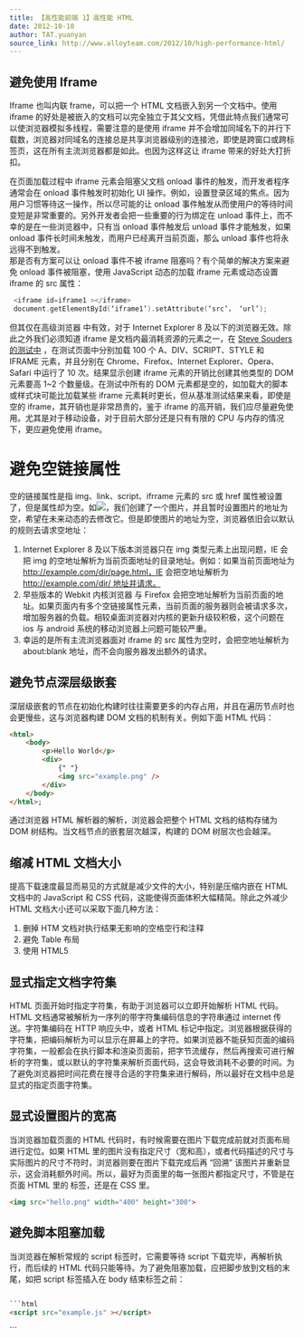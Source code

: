 ```yaml
---
title: 【高性能前端 1】高性能 HTML
date: 2012-10-10
author: TAT.yuanyan
source_link: http://www.alloyteam.com/2012/10/high-performance-html/
---
```


<!-- {% raw %} - for jekyll -->

## 避免使用 Iframe

Iframe 也叫内联 frame，可以把一个 HTML 文档嵌入到另一个文档中。使用 iframe 的好处是被嵌入的文档可以完全独立于其父文档，凭借此特点我们通常可以使浏览器模拟多线程，需要注意的是使用 iframe 并不会增加同域名下的并行下载数，浏览器对同域名的连接总是共享浏览器级别的连接池，即使是跨窗口或跨标签页，这在所有主流浏览器都是如此。也因为这样这让 iframe 带来的好处大打折扣。

在页面加载过程中 iframe 元素会阻塞父文档 onload 事件的触发，而开发者程序通常会在 onload 事件触发时初始化 UI 操作。例如，设置登录区域的焦点。因为用户习惯等待这一操作，所以尽可能的让 onload 事件触发从而使用户的等待时间变短是非常重要的。另外开发者会把一些重要的行为绑定在 unload 事件上，而不幸的是在一些浏览器中，只有当 onload 事件触发后 unload 事件才能触发，如果 onload 事件长时间未触发，而用户已经离开当前页面，那么 unload 事件也将永远得不到触发。  
那是否有方案可以让 onload 事件不被 iframe 阻塞吗？有个简单的解决方案来避免 onload 事件被阻塞，使用 JavaScript 动态的加载 iframe 元素或动态设置 iframe 的 src 属性：

```c
 <iframe id=iframe1 ></iframe>
 document.getElementById(‘iframe1’).setAttribute(‘src’， ‘url’);
```

但其仅在高级浏览器 中有效，对于 Internet Explorer 8 及以下的浏览器无效。除此之外我们必须知道 iframe 是文档内最消耗资源的元素之一，在 [Steve Souders 的测试中](http://stevesouders.com/efws/costofelements.php) ，在测试页面中分别加载 100 个 A、DIV、SCRIPT、STYLE 和 IFRAME 元素，并且分别在 Chrome、Firefox、Internet Explorer、Opera、Safari 中运行了 10 次。结果显示创建 iframe 元素的开销比创建其他类型的 DOM 元素要高 1~2 个数量级。在测试中所有的 DOM 元素都是空的，如加载大的脚本或样式块可能比加载某些 iframe 元素耗时更长，但从基准测试结果来看，即使是空的 iframe，其开销也是非常昂贵的，鉴于 iframe 的高开销，我们应尽量避免使用。尤其是对于移动设备，对于目前大部分还是只有有限的 CPU 与内存的情况下，更应避免使用 iframe。

# 避免空链接属性

空的链接属性是指 img、link、script、ifrrame 元素的 src 或 href 属性被设置了，但是属性却为空。如<img src=””>，我们创建了一个图片，并且暂时设置图片的地址为空，希望在未来动态的去修改它。但是即使图片的地址为空，浏览器依旧会以默认的规则去请求空地址：

1.  Internet Explorer 8 及以下版本浏览器只在 img 类型元素上出现问题，IE 会把 img 的空地址解析为当前页面地址的目录地址。例如：如果当前页面地址为 <http://example.com/dir/page.html，IE> 会把空地址解析为 [http://example.com/dir/ 地址并请求。](http://example.com/dir/地址并请求。)
2.  早些版本的 Webkit 内核浏览器 与 Firefox 会把空地址解析为当前页面的地址。如果页面内有多个空链接属性元素，当前页面的服务器则会被请求多次，增加服务器的负载。相较桌面浏览器对内核的更新升级较积极，这个问题在 ios 与 android 系统的移动浏览器上问题可能较严重。
3.  幸运的是所有主流浏览器面对 iframe 的 src 属性为空时，会把空地址解析为 about:blank 地址，而不会向服务器发出额外的请求。

## 避免节点深层级嵌套

深层级嵌套的节点在初始化构建时往往需要更多的内存占用，并且在遍历节点时也会更慢些，这与浏览器构建 DOM 文档的机制有关。例如下面 HTML 代码：

```html
<html>
    <body>
        <p>Hello World</p>
        <div>
            {" "}
            <img src="example.png" />
        </div>
    </body>
</html>;
```

通过浏览器 HTML 解析器的解析，浏览器会把整个 HTML 文档的结构存储为 DOM 树结构。当文档节点的嵌套层次越深，构建的 DOM 树层次也会越深。

## 缩减 HTML 文档大小

提高下载速度最显而易见的方式就是减少文件的大小，特别是压缩内嵌在 HTML 文档中的 JavaScript 和 CSS 代码，这能使得页面体积大幅精简。除此之外减少 HTML 文档大小还可以采取下面几种方法：

1.  删掉 HTM 文档对执行结果无影响的空格空行和注释
2.  避免 Table 布局
3.  使用 HTML5

## 显式指定文档字符集

HTML 页面开始时指定字符集，有助于浏览器可以立即开始解析 HTML 代码。HTML 文档通常被解析为一序列的带字符集编码信息的字符串通过 internet 传送。字符集编码在 HTTP 响应头中，或者 HTML 标记中指定。浏览器根据获得的字符集，把编码解析为可以显示在屏幕上的字符。如果浏览器不能获知页面的编码字符集，一般都会在执行脚本和渲染页面前，把字节流缓存，然后再搜索可进行解析的字符集，或以默认的字符集来解析页面代码，这会导致消耗不必要的时间。为了避免浏览器把时间花费在搜寻合适的字符集来进行解码，所以最好在文档中总是显式的指定页面字符集。

## 显式设置图片的宽高

当浏览器加载页面的 HTML 代码时，有时候需要在图片下载完成前就对页面布局进行定位。如果 HTML 里的图片没有指定尺寸（宽和高），或者代码描述的尺寸与实际图片的尺寸不符时，浏览器则要在图片下载完成后再 “回溯” 该图片并重新显示，这会消耗额外时间。所以，最好为页面里的每一张图片都指定尺寸，不管是在页面 HTML 里的<img> 标签，还是在 CSS 里。

```html
<img src="hello.png" width="400" height="300">
```

## 避免脚本阻塞加载

当浏览器在解析常规的 script 标签时，它需要等待 script 下载完毕，再解析执行，而后续的 HTML 代码只能等待。为了避免阻塞加载，应把脚步放到文档的末尾，如把 script 标签插入在 body 结束标签之前：

````html
 
```html
<script src="example.js" ></script>
````

 </body>
```

<!-- {% endraw %} - for jekyll -->